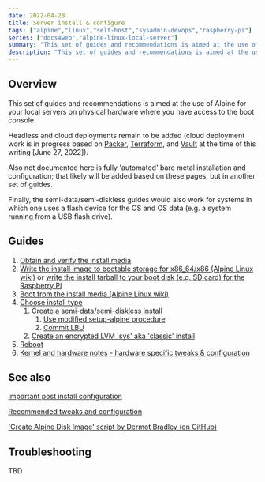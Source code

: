 ```yaml
---
date: 2022-04-28
title: Server install & configure
tags: ["alpine","linux","self-host","sysadmin-devops","raspberry-pi"]
series: ["docs4web","alpine-linux-local-server"]
summary: "This set of guides and recommendations is aimed at the use of Alpine for your local servers on physical hardware where you have access to the boot console."
description: "This set of guides and recommendations is aimed at the use of Alpine for your local servers on physical hardware where you have access to the boot console."
---
```


## Overview

This set of guides and recommendations is aimed at the use of Alpine for your local servers on physical hardware where you have access to the boot console.

Headless and cloud deployments remain to be added (cloud deployment work is in progress based on [Packer](https://www.packer.io/), [Terraform](https://www.terraform.io/), and [Vault](https://www.vaultproject.io/) at the time of this writing [June 27, 2022]).

Also not documented here is fully 'automated' bare metal installation and configuration; that likely will be added based on these pages, but in another set of guides.

Finally, the semi-data/semi-diskless guides would also work for systems in which one uses a flash device for the OS and OS data (e.g. a system running from a USB flash drive).

## Guides

1. [Obtain and verify the install media](../verify-downloaded-install-media/_index.md)
2. [Write the install image to bootable storage for x86_64/x86 (Alpine Linux wiki)](https://wiki.alpinelinux.org/wiki/Installation#Flashing_.28direct_data_writing.29_the_installation_image-file_onto_a_device_or_media) or [write the install tarball to your boot disk (e.g. SD card) for the Raspberry Pi](../install-on-raspberry-pi/creating-initial-boot-media/_index.md)
3. [Boot from the install media (Alpine Linux wiki)](https://wiki.alpinelinux.org/wiki/Installation#Booting_from_external_devices)
4. [Choose install type](choose-install-type.md)
    1. [Create a semi-data/semi-diskless install](create-semi-data-install/_index.md)
        1. [Use modified setup-alpine procedure](use-modified-setup-alpine-procedure.md)
        2. [Commit LBU](commit-lbu.md)
    2. [Create an encrypted LVM 'sys' aka 'classic' install](create-sys-aka-classic-install.md)
5. [Reboot](reboot.md)
6. [Kernel and hardware notes - hardware specific tweaks & configuration](../kernel-and-hardware-notes/hardware-specific-tweaks-configs.md)

## See also

[Important post install configuration](../important-post-install-configuration/_index.md)

[Recommended tweaks and configuration](../recommended-tweaks-and-configs/_index.md)

['Create Alpine Disk Image' script by Dermot Bradley (on GitHub)](https://github.com/dermotbradley/create-alpine-disk-image)

## Troubleshooting

TBD
